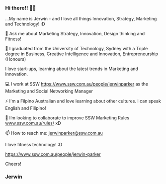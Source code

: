 ### Hi there!! 👋👋
...My name is Jerwin - and I love all things Innovation, Strategy, Marketing and Technology! :D 

💬 Ask me about Marketing Strategy, Innovation, Design thinking and Fitness!

🔭 I graduated from the University of Technology, Sydney with a Triple degree in Business, Creative Intelligence and Innovation, Entrepreneurship (Honours) 

I love start-ups, learning about the latest trends in Marketing and Innovation. 

💻 I work at SSW https://www.ssw.com.au/people/jerwinparker as the Marketing and Social Networking Manager 

⚡ I'm a Filpino Australian and love learning about other cultures. I can speak English and Filipino! 

👯 I’m looking to collaborate to improve SSW Marketing Rules www.ssw.com.au/rules/ xD

📫 How to reach me: jerwinparker@ssw.com.au

I love fitness technology! :D 

https://www.ssw.com.au/people/jerwin-parker

Cheers!
### Jerwin
